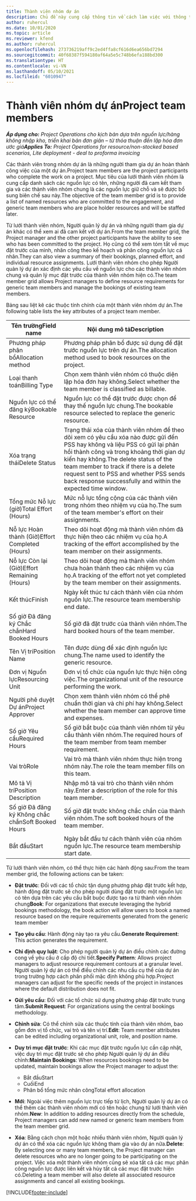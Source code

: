 ```yaml
---
title: Thành viên nhóm dự án
description: Chủ đề này cung cấp thông tin về cách làm việc với thông tin thành viên nhóm dự án, thuộc tính và lập lịch trình.
author: ruhercul
ms.date: 10/01/2020
ms.topic: article
ms.reviewer: kfend
ms.author: ruhercul
ms.openlocfilehash: 273736219aff9c2ed4ffa8cf616d6ea656bd7294
ms.sourcegitcommit: 40f68387f594180af64a5e5c748b6efa188bd300
ms.translationtype: HT
ms.contentlocale: vi-VN
ms.lasthandoff: 05/10/2021
ms.locfileid: "6010947"
---
```

# <a name="project-team-members"></a><span data-ttu-id="26660-103">Thành viên nhóm dự án</span><span class="sxs-lookup"><span data-stu-id="26660-103">Project team members</span></span>

<span data-ttu-id="26660-104">_**Áp dụng cho:** Project Operations cho kịch bản dựa trên nguồn lực/hàng không nhập kho, triển khai bản đơn giản – từ thỏa thuận đến lập hóa đơn ước giá_</span><span class="sxs-lookup"><span data-stu-id="26660-104">_**Applies To:** Project Operations for resource/non-stocked based scenarios, Lite deployment - deal to proforma invoicing_</span></span>

<span data-ttu-id="26660-105">Các thành viên trong nhóm dự án là những người tham gia dự án hoàn thành công việc của một dự án.</span><span class="sxs-lookup"><span data-stu-id="26660-105">Project team members are the project participants who complete the work on a project.</span></span> <span data-ttu-id="26660-106">Mục tiêu của lưới thành viên nhóm là cung cấp danh sách các nguồn lực có tên, những người đã cam kết tham gia và các thành viên nhóm chung là các nguồn lực giữ chỗ và sẽ được bổ sung biên chế sau này.</span><span class="sxs-lookup"><span data-stu-id="26660-106">The objective of the team member grid is to provide a list of named resources who are committed to the engagement, and generic team members who are place holder resources and will be staffed later.</span></span>

<span data-ttu-id="26660-107">Từ lưới thành viên nhóm, Người quản lý dự án và những người tham gia dự án khác có thể xem ai đã cam kết với dự án.</span><span class="sxs-lookup"><span data-stu-id="26660-107">From the team member grid, the Project manager and the other project participants have the ability to see who has been committed to the project.</span></span> <span data-ttu-id="26660-108">Họ cũng có thể xem tóm tắt về mục đặt trước của mình, nhân công theo kế hoạch và phân công nguồn lực cá nhân.</span><span class="sxs-lookup"><span data-stu-id="26660-108">They can also view a summary of their bookings, planned effort, and individual resource assignments.</span></span> <span data-ttu-id="26660-109">Lưới thành viên nhóm cho phép Người quản lý dự án xác định các yêu cầu về nguồn lực cho các thành viên nhóm chung và quản lý mục đặt trước của thành viên nhóm hiện có.</span><span class="sxs-lookup"><span data-stu-id="26660-109">The team member grid allows Project managers to define resource requirements for generic team members and manage the bookings of existing team members.</span></span>

<span data-ttu-id="26660-110">Bảng sau liệt kê các thuộc tính chính của một thành viên nhóm dự án.</span><span class="sxs-lookup"><span data-stu-id="26660-110">The following table lists the key attributes of a project team member.</span></span>

| <span data-ttu-id="26660-111">Tên trường</span><span class="sxs-lookup"><span data-stu-id="26660-111">Field name</span></span>          | <span data-ttu-id="26660-112">Nội dung mô tả</span><span class="sxs-lookup"><span data-stu-id="26660-112">Description</span></span>                                                                                                                                                                  |
|--------------------------|-----------------------------------------------------------------------------------------------------------------------------------------------------------------------------------|
| <span data-ttu-id="26660-113">Phương pháp phân bổ</span><span class="sxs-lookup"><span data-stu-id="26660-113">Allocation method</span></span>        | <span data-ttu-id="26660-114">Phương pháp phân bổ được sử dụng để đặt trước nguồn lực trên dự án.</span><span class="sxs-lookup"><span data-stu-id="26660-114">The allocation method used to book resources on the project.</span></span>                                                                         |
| <span data-ttu-id="26660-115">Loại thanh toán</span><span class="sxs-lookup"><span data-stu-id="26660-115">Billing Type</span></span>             | <span data-ttu-id="26660-116">Chọn xem thành viên nhóm có thuộc diện lập hóa đơn hay không.</span><span class="sxs-lookup"><span data-stu-id="26660-116">Select whether the team member is classified as billable.</span></span>                                                                                                                                       |
| <span data-ttu-id="26660-117">Nguồn lực có thể đăng ký</span><span class="sxs-lookup"><span data-stu-id="26660-117">Bookable Resource</span></span>        | <span data-ttu-id="26660-118">Nguồn lực có thể đặt trước được chọn để thay thế nguồn lực chung.</span><span class="sxs-lookup"><span data-stu-id="26660-118">The bookable resource selected to replace the generic resource.</span></span>                                                                                                                   |
| <span data-ttu-id="26660-119">Xóa trạng thái</span><span class="sxs-lookup"><span data-stu-id="26660-119">Delete Status</span></span>            | <span data-ttu-id="26660-120">Trạng thái xóa của thành viên nhóm để theo dõi xem có yêu cầu xóa nào được gửi đến PSS hay không và liệu PSS có gửi lại phản hồi thành công và trong khoảng thời gian dự kiến hay không.</span><span class="sxs-lookup"><span data-stu-id="26660-120">The delete status of the team member to track if there is a delete request sent to PSS and whether PSS sends back response successfully and within the expected time window.</span></span> |
| <span data-ttu-id="26660-121">Tổng mức Nỗ lực (giờ)</span><span class="sxs-lookup"><span data-stu-id="26660-121">Total Effort (Hours)</span></span>     | <span data-ttu-id="26660-122">Mức nỗ lực tổng cộng của các thành viên trong nhóm theo nhiệm vụ của họ.</span><span class="sxs-lookup"><span data-stu-id="26660-122">The sum of the team member's effort on their assignments.</span></span>                                                                                                                         |
| <span data-ttu-id="26660-123">Nỗ lực Hoàn thành (Giờ)</span><span class="sxs-lookup"><span data-stu-id="26660-123">Effort Completed (Hours)</span></span> | <span data-ttu-id="26660-124">Theo dõi hoạt động mà thành viên nhóm đã thực hiện theo các nhiệm vụ của họ.</span><span class="sxs-lookup"><span data-stu-id="26660-124">A tracking of the effort accomplished by the team member on their assignments.</span></span>                                                                                           |
| <span data-ttu-id="26660-125">Nỗ lực Còn lại (Giờ)</span><span class="sxs-lookup"><span data-stu-id="26660-125">Effort Remaining (Hours)</span></span> | <span data-ttu-id="26660-126">Theo dõi hoạt động mà thành viên nhóm chưa hoàn thành theo các nhiệm vụ của họ.</span><span class="sxs-lookup"><span data-stu-id="26660-126">A tracking of the effort not yet completed by the team member on their assignments.</span></span>                                                                                    |
| <span data-ttu-id="26660-127">Kết thúc</span><span class="sxs-lookup"><span data-stu-id="26660-127">Finish</span></span>                   | <span data-ttu-id="26660-128">Ngày kết thúc tư cách thành viên của nhóm nguồn lực.</span><span class="sxs-lookup"><span data-stu-id="26660-128">The resource team membership end date.</span></span>                                                                                                                                            |
| <span data-ttu-id="26660-129">Số giờ Đã đăng ký Chắc chắn</span><span class="sxs-lookup"><span data-stu-id="26660-129">Hard Booked Hours</span></span>        | <span data-ttu-id="26660-130">Số giờ đã đặt trước của thành viên nhóm.</span><span class="sxs-lookup"><span data-stu-id="26660-130">The hard booked hours of the team member.</span></span>                                                                                                                                                                |
| <span data-ttu-id="26660-131">Tên Vị trí</span><span class="sxs-lookup"><span data-stu-id="26660-131">Position Name</span></span>            | <span data-ttu-id="26660-132">Tên được dùng để xác định nguồn lực chung.</span><span class="sxs-lookup"><span data-stu-id="26660-132">The name used to identify the generic resource.</span></span>                                                                                                                                   |
| <span data-ttu-id="26660-133">Đơn vị Nguồn lực</span><span class="sxs-lookup"><span data-stu-id="26660-133">Resourcing Unit</span></span>          | <span data-ttu-id="26660-134">Đơn vị tổ chức của nguồn lực thực hiện công việc.</span><span class="sxs-lookup"><span data-stu-id="26660-134">The organizational unit of the resource performing the work.</span></span>                                                                                                                      |
| <span data-ttu-id="26660-135">Người phê duyệt Dự án</span><span class="sxs-lookup"><span data-stu-id="26660-135">Project Approver</span></span>         | <span data-ttu-id="26660-136">Chọn xem thành viên nhóm có thể phê chuẩn thời gian và chi phí hay không.</span><span class="sxs-lookup"><span data-stu-id="26660-136">Select whether the team member can approve time and expenses.</span></span>                                                                                                                     |
| <span data-ttu-id="26660-137">Số giờ Yêu cầu</span><span class="sxs-lookup"><span data-stu-id="26660-137">Required Hours</span></span>           | <span data-ttu-id="26660-138">Số giờ bắt buộc của thành viên nhóm từ yêu cầu thành viên nhóm.</span><span class="sxs-lookup"><span data-stu-id="26660-138">The required hours of the team member from team member requirement.</span></span>                                                                                                                       |
| <span data-ttu-id="26660-139">Vai trò</span><span class="sxs-lookup"><span data-stu-id="26660-139">Role</span></span>                     | <span data-ttu-id="26660-140">Vai trò mà thành viên nhóm thực hiện trong nhóm này.</span><span class="sxs-lookup"><span data-stu-id="26660-140">The role the team member fills on this team.</span></span>                                                                                                                                |
| <span data-ttu-id="26660-141">Mô tả Vị trí</span><span class="sxs-lookup"><span data-stu-id="26660-141">Position Description</span></span>     | <span data-ttu-id="26660-142">Nhập mô tả vai trò cho thành viên nhóm này.</span><span class="sxs-lookup"><span data-stu-id="26660-142">Enter a description of the role for this team member.</span></span>                                                                                                                             |
| <span data-ttu-id="26660-143">Số giờ Đã đăng ký Không chắc chắn</span><span class="sxs-lookup"><span data-stu-id="26660-143">Soft Booked Hours</span></span>        | <span data-ttu-id="26660-144">Số giờ đặt trước không chắc chắn của thành viên nhóm.</span><span class="sxs-lookup"><span data-stu-id="26660-144">The soft booked hours of the team member.</span></span>                                                                                                                                                                 |
| <span data-ttu-id="26660-145">Bắt đầu</span><span class="sxs-lookup"><span data-stu-id="26660-145">Start</span></span>                    | <span data-ttu-id="26660-146">Ngày bắt đầu tư cách thành viên của nhóm nguồn lực.</span><span class="sxs-lookup"><span data-stu-id="26660-146">The resource team membership start date.</span></span>                                                                                                                                          |

<span data-ttu-id="26660-147">Từ lưới thành viên nhóm, có thể thực hiện các hành động sau:</span><span class="sxs-lookup"><span data-stu-id="26660-147">From the team member grid, the following actions can be taken:</span></span>

- <span data-ttu-id="26660-148">**Đặt trước**: Đối với các tổ chức tận dụng phương pháp đặt trước kết hợp, hành động đặt trước sẽ cho phép người dùng đặt trước một nguồn lực có tên dựa trên các yêu cầu bắt buộc được tạo ra từ thành viên nhóm chung</span><span class="sxs-lookup"><span data-stu-id="26660-148">**Book**: For organizations that execute leveraging the hybrid bookings methodology, the book action will allow users to book a named resource based on the require requirements generated from the generic team member</span></span>
- <span data-ttu-id="26660-149">**Tạo yêu cầu**: Hành động này tạo ra yêu cầu.</span><span class="sxs-lookup"><span data-stu-id="26660-149">**Generate Requirement**: This action generates the requirement.</span></span>
- <span data-ttu-id="26660-150">**Chỉ định quy luật**: Cho phép người quản lý dự án điều chỉnh các đường cong về yêu cầu ở cấp độ chi tiết.</span><span class="sxs-lookup"><span data-stu-id="26660-150">**Specify Pattern**: Allows project managers to adjust resource requirement contours at a granular level.</span></span> <span data-ttu-id="26660-151">Người quản lý dự án có thể điều chỉnh các nhu cầu cụ thể của dự án trong trường hợp cách phân phối mặc định không phù hợp.</span><span class="sxs-lookup"><span data-stu-id="26660-151">Project managers can adjust for the specific needs of the project in instances where the default distribution does not fit.</span></span>
- <span data-ttu-id="26660-152">**Gửi yêu cầu**: Đối với các tổ chức sử dụng phương pháp đặt trước trung tâm.</span><span class="sxs-lookup"><span data-stu-id="26660-152">**Submit Request**: For organizations using the central bookings methodology.</span></span>
- <span data-ttu-id="26660-153">**Chỉnh sửa**: Có thể chỉnh sửa các thuộc tính của thành viên nhóm, bao gồm đơn vị tổ chức, vai trò và tên vị trí.</span><span class="sxs-lookup"><span data-stu-id="26660-153">**Edit**: Team member attributes can be edited including organizational unit, role, and position name.</span></span>
- <span data-ttu-id="26660-154">**Duy trì mục đặt trước**: Khi các mục đặt trước nguồn lực cần cập nhật, việc duy trì mục đặt trước sẽ cho phép Người quản lý dự án điều chỉnh:</span><span class="sxs-lookup"><span data-stu-id="26660-154">**Maintain Bookings**: When resources bookings need to be updated, maintain bookings allow the Project manager to adjust the:</span></span>

    - <span data-ttu-id="26660-155">Bắt đầu</span><span class="sxs-lookup"><span data-stu-id="26660-155">Start</span></span>
    - <span data-ttu-id="26660-156">Cuối</span><span class="sxs-lookup"><span data-stu-id="26660-156">End</span></span>
    - <span data-ttu-id="26660-157">Phân bổ tổng mức nhân công</span><span class="sxs-lookup"><span data-stu-id="26660-157">Total effort allocation</span></span>

- <span data-ttu-id="26660-158">**Mới**: Ngoài việc thêm nguồn lực trực tiếp từ lịch, Người quản lý dự án có thể thêm các thành viên nhóm mới có tên hoặc chung từ lưới thành viên nhóm.</span><span class="sxs-lookup"><span data-stu-id="26660-158">**New**: In addition to adding resources directly from the schedule, Project managers can add new named or generic team members from the team member grid.</span></span>
- <span data-ttu-id="26660-159">**Xóa**: Bằng cách chọn một hoặc nhiều thành viên nhóm, Người quản lý dự án có thể xóa các nguồn lực không tham gia vào dự án nữa.</span><span class="sxs-lookup"><span data-stu-id="26660-159">**Delete**: By selecting one or many team members, the Project manager can delete resources who are no longer going to be participating on the project.</span></span> <span data-ttu-id="26660-160">Việc xóa một thành viên nhóm cũng sẽ xóa tất cả các mục phân công nguồn lực được liên kết và hủy tất cả các mục đặt trước hiện có.</span><span class="sxs-lookup"><span data-stu-id="26660-160">Deleting a team member will also delete all associated resource assignments and  cancel all existing bookings.</span></span>


[!INCLUDE[footer-include](../includes/footer-banner.md)]